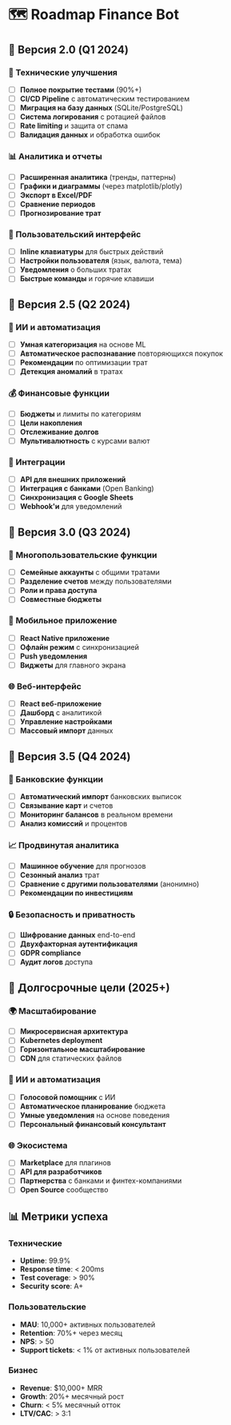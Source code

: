 # 🗺️ Roadmap Finance Bot

## 📅 Версия 2.0 (Q1 2024)

### 🔧 Технические улучшения
- [ ] **Полное покрытие тестами** (90%+)
- [ ] **CI/CD Pipeline** с автоматическим тестированием
- [ ] **Миграция на базу данных** (SQLite/PostgreSQL)
- [ ] **Система логирования** с ротацией файлов
- [ ] **Rate limiting** и защита от спама
- [ ] **Валидация данных** и обработка ошибок

### 📊 Аналитика и отчеты
- [ ] **Расширенная аналитика** (тренды, паттерны)
- [ ] **Графики и диаграммы** (через matplotlib/plotly)
- [ ] **Экспорт в Excel/PDF**
- [ ] **Сравнение периодов**
- [ ] **Прогнозирование трат**

### 🎨 Пользовательский интерфейс
- [ ] **Inline клавиатуры** для быстрых действий
- [ ] **Настройки пользователя** (язык, валюта, тема)
- [ ] **Уведомления** о больших тратах
- [ ] **Быстрые команды** и горячие клавиши

## 📅 Версия 2.5 (Q2 2024)

### 🤖 ИИ и автоматизация
- [ ] **Умная категоризация** на основе ML
- [ ] **Автоматическое распознавание** повторяющихся покупок
- [ ] **Рекомендации** по оптимизации трат
- [ ] **Детекция аномалий** в тратах

### 💰 Финансовые функции
- [ ] **Бюджеты** и лимиты по категориям
- [ ] **Цели накопления**
- [ ] **Отслеживание долгов**
- [ ] **Мультивалютность** с курсами валют

### 🔗 Интеграции
- [ ] **API для внешних приложений**
- [ ] **Интеграция с банками** (Open Banking)
- [ ] **Синхронизация с Google Sheets**
- [ ] **Webhook'и** для уведомлений

## 📅 Версия 3.0 (Q3 2024)

### 👥 Многопользовательские функции
- [ ] **Семейные аккаунты** с общими тратами
- [ ] **Разделение счетов** между пользователями
- [ ] **Роли и права доступа**
- [ ] **Совместные бюджеты**

### 📱 Мобильное приложение
- [ ] **React Native приложение**
- [ ] **Офлайн режим** с синхронизацией
- [ ] **Push уведомления**
- [ ] **Виджеты** для главного экрана

### 🌐 Веб-интерфейс
- [ ] **React веб-приложение**
- [ ] **Дашборд** с аналитикой
- [ ] **Управление настройками**
- [ ] **Массовый импорт** данных

## 📅 Версия 3.5 (Q4 2024)

### 🏦 Банковские функции
- [ ] **Автоматический импорт** банковских выписок
- [ ] **Связывание карт** и счетов
- [ ] **Мониторинг балансов** в реальном времени
- [ ] **Анализ комиссий** и процентов

### 📈 Продвинутая аналитика
- [ ] **Машинное обучение** для прогнозов
- [ ] **Сезонный анализ** трат
- [ ] **Сравнение с другими пользователями** (анонимно)
- [ ] **Рекомендации по инвестициям**

### 🔒 Безопасность и приватность
- [ ] **Шифрование данных** end-to-end
- [ ] **Двухфакторная аутентификация**
- [ ] **GDPR compliance**
- [ ] **Аудит логов** доступа

## 🎯 Долгосрочные цели (2025+)

### 🌍 Масштабирование
- [ ] **Микросервисная архитектура**
- [ ] **Kubernetes deployment**
- [ ] **Горизонтальное масштабирование**
- [ ] **CDN** для статических файлов

### 🤖 ИИ и автоматизация
- [ ] **Голосовой помощник** с ИИ
- [ ] **Автоматическое планирование** бюджета
- [ ] **Умные уведомления** на основе поведения
- [ ] **Персональный финансовый консультант**

### 🌐 Экосистема
- [ ] **Marketplace** для плагинов
- [ ] **API для разработчиков**
- [ ] **Партнерства** с банками и финтех-компаниями
- [ ] **Open Source** сообщество

## 📊 Метрики успеха

### Технические
- **Uptime**: 99.9%
- **Response time**: < 200ms
- **Test coverage**: > 90%
- **Security score**: A+

### Пользовательские
- **MAU**: 10,000+ активных пользователей
- **Retention**: 70%+ через месяц
- **NPS**: > 50
- **Support tickets**: < 1% от активных пользователей

### Бизнес
- **Revenue**: $10,000+ MRR
- **Growth**: 20%+ месячный рост
- **Churn**: < 5% месячный отток
- **LTV/CAC**: > 3:1
